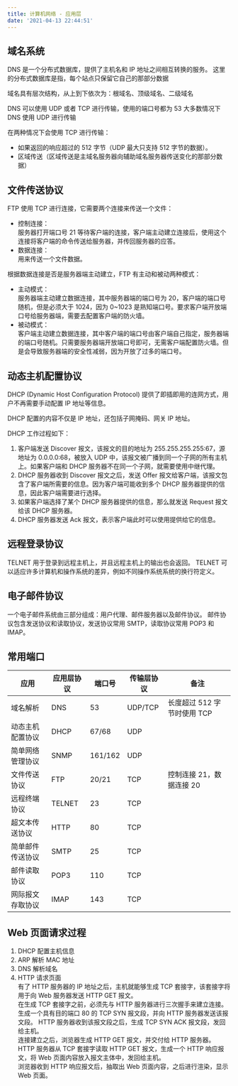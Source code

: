 ```yaml
---
title: 计算机网络 - 应用层
date: '2021-04-13 22:44:51'
---
```


## 域名系统

DNS 是一个分布式数据库，提供了主机名和 IP 地址之间相互转换的服务。
这里的分布式数据库是指，每个站点只保留它自己的那部分数据

域名具有层次结构，从上到下依次为：根域名、顶级域名、二级域名

DNS 可以使用 UDP 或者 TCP 进行传输，使用的端口号都为 53
大多数情况下 DNS 使用 UDP 进行传输

在两种情况下会使用 TCP 进行传输：

- 如果返回的响应超过的 512 字节（UDP 最大只支持 512 字节的数据）。
- 区域传送（区域传送是主域名服务器向辅助域名服务器传送变化的那部分数据）

## 文件传送协议

FTP 使用 TCP 进行连接，它需要两个连接来传送一个文件：

- 控制连接：  
  服务器打开端口号 21 等待客户端的连接，客户端主动建立连接后，使用这个连接将客户端的命令传送给服务器，并传回服务器的应答。
- 数据连接：  
  用来传送一个文件数据。

根据数据连接是否是服务器端主动建立，FTP 有主动和被动两种模式：

- 主动模式：  
  服务器端主动建立数据连接，其中服务器端的端口号为 20，客户端的端口号随机，但是必须大于 1024，因为 0~1023 是熟知端口号。要求客户端开放端口号给服务器端，需要去配置客户端的防火墙。
- 被动模式：  
  客户端主动建立数据连接，其中客户端的端口号由客户端自己指定，服务器端的端口号随机。只需要服务器端开放端口号即可，无需客户端配置防火墙。但是会导致服务器端的安全性减弱，因为开放了过多的端口号。

## 动态主机配置协议

DHCP (Dynamic Host Configuration Protocol)
提供了即插即用的连网方式，用户不再需要手动配置 IP 地址等信息。

DHCP 配置的内容不仅是 IP 地址，还包括子网掩码、网关 IP 地址。

DHCP 工作过程如下：

1. 客户端发送 Discover 报文，该报文的目的地址为 255.255.255.255:67，源地址为 0.0.0.0:68，被放入 UDP 中，该报文被广播到同一个子网的所有主机上。如果客户端和 DHCP 服务器不在同一个子网，就需要使用中继代理。
2. DHCP 服务器收到 Discover 报文之后，发送 Offer 报文给客户端，该报文包含了客户端所需要的信息。因为客户端可能收到多个 DHCP 服务器提供的信息，因此客户端需要进行选择。
3. 如果客户端选择了某个 DHCP 服务器提供的信息，那么就发送 Request 报文给该 DHCP 服务器。
4. DHCP 服务器发送 Ack 报文，表示客户端此时可以使用提供给它的信息。

## 远程登录协议

TELNET 用于登录到远程主机上，并且远程主机上的输出也会返回。
TELNET 可以适应许多计算机和操作系统的差异，例如不同操作系统系统的换行符定义。

## 电子邮件协议

一个电子邮件系统由三部分组成：用户代理、邮件服务器以及邮件协议。
邮件协议包含发送协议和读取协议，发送协议常用 SMTP，读取协议常用 POP3 和 IMAP。

## 常用端口

|应用|应用层协议|端口号|传输层协议|备注|
|---|---------|-----|--------|----|
|域名解析|DNS|53|UDP/TCP|长度超过 512 字节时使用 TCP
|动态主机配置协议|DHCP|67/68|UDP|
|简单网络管理协议|SNMP|161/162|UDP|
|文件传送协议|FTP|20/21|TCP|控制连接 21，数据连接 20
|远程终端协议|TELNET|23|TCP|
|超文本传送协议|HTTP|80|TCP|
|简单邮件传送协议|SMTP|25|TCP|
|邮件读取协议|POP3|110|TCP|
|网际报文存取协议|IMAP|143|TCP|

## Web 页面请求过程

1. DHCP 配置主机信息
2. ARP 解析 MAC 地址
3. DNS 解析域名
4. HTTP 请求页面  
    有了 HTTP 服务器的 IP 地址之后，主机就能够生成 TCP 套接字，该套接字将用于向 Web 服务器发送 HTTP GET 报文。  
    在生成 TCP 套接字之前，必须先与 HTTP 服务器进行三次握手来建立连接。生成一个具有目的端口 80 的 TCP SYN 报文段，并向 HTTP 服务器发送该报文段。
    HTTP 服务器收到该报文段之后，生成 TCP SYN ACK 报文段，发回给主机。  
    连接建立之后，浏览器生成 HTTP GET 报文，并交付给 HTTP 服务器。  
    HTTP 服务器从 TCP 套接字读取 HTTP GET 报文，生成一个 HTTP 响应报文，将 Web 页面内容放入报文主体中，发回给主机。  
    浏览器收到 HTTP 响应报文后，抽取出 Web 页面内容，之后进行渲染，显示 Web 页面。
